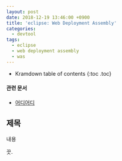 ```yaml
---
layout: post
date: 2018-12-19 13:46:00 +0900
title: 'eclipse: Web Deployment Assembly'
categories:
  - devtool
tags:
  - eclipse
  - web deployment assembly
  - was
---
```


* Kramdown table of contents
{:toc .toc}

#### 관련 문서

- [어디어디](/assad)

## 제목

내용

끗.
